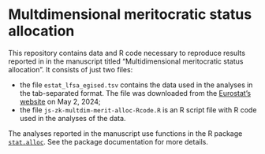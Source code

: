 Multdimensional meritocratic status allocation
================

This repository contains data and R code necessary to reproduce results
reported in in the manuscript titled “Multidimensional meritocratic
status allocation”. It consists of just two files:

- the file `estat_lfsa_egised.tsv` contains the data used in the
  analyses in the tab-separated format. The file was downloaded from the
  [Eurostat’s
  website](https://ec.europa.eu/eurostat/web/products-datasets/-/lfsa_egised)
  on May 2, 2024;
- the file `js-zk-multdim-merit-alloc-Rcode.R` is an R script file with
  R code used in the analyses of the data.

The analyses reported in the manuscript use functions in the R package
[`stat.alloc`](https://github.com/zbig-karp/stat.alloc). See the package
documentation for more details.
